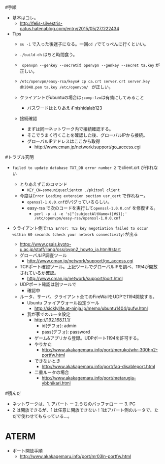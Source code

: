 #手順
- 基本はコレ。
  - http://felis-silvestris-catus.hatenablog.com/entry/2015/05/27/222434
- Tips
  - `su -i` で入った後迷子になる。一回`cd /`でてっぺんに行くといい。
  - `./build-dh` はちと時間食う。
  - ` openvpn --genkey --secret`は` openvpn --genkey --secret ta.key` が正しい。
  - `/etc/openvpn/easy-rsa/keys# cp ca.crt server.crt server.key dh2048.pem ta.key /etc/openvpn/
` が正しい。

  - クライアントがubuntuの場合は`;comp-lzo`は有効にしてみること
    - パスワードはとりあえずnishidalab123

  - 接続確認
    - まずは同一ネットワーク内で接続確認する。
    - そこでうまく行くことを確認した後、グローバルIPから接続。
    - グローバルIPアドレスはここから取得
      - http://www.cman.jp/network/support/go_access.cgi

#トラブル究明
- `failed to update database TXT_DB error number 2` でclient.crt が作れない
  - とりあえずこのコマンド
    - `KEY_CN=someuniqueclientcn ./pkitool client`
  - 今度は`Error Loading extension section usr_cert` で作れねー。
    - `openssl-1.0.0.cnf`がバグっているらしい。
    - easy-rsa で次のコードを実行して`openssl-1.0.0.cnf` を修復する。
      - `perl -p -i -e 's|^(subjectAltName=)|#$1|;' /etc/openvpn/easy-rsa/openssl-1.0.0.cnf`

- クライアント側で`TLS Error: TLS key negotiation failed to occur within 60 seconds (check your network connectivity)`が出る
  - https://www.gsais.kyoto-u.ac.jp/staff/liang/oss/ovpn2_howto_ja.html#start
  - グローバルIP調査ツール
    - http://www.cman.jp/network/support/go_access.cgi
  - TCPポート確認ツール。上記ツールでグローバルIPを調べ、1194が開放されているか確認。
    - http://www.cman.jp/network/support/port.html
  - UDPポート確認は別ツールで
    - 確認中 
  - ルータ、サーバ、クライアント全てのFireWallをUDPで1194開放する。
    - Ubuntu ファイアウォール設定ツール
      - http://sicklylife.at-ninja.jp/memo/ubuntu1404/gufw.html
    - 我が家でのルータ設定
      - http://192.168.11.1/
        - id(デフォ): admin
        - pass(デフォ): password
      - ゲーム&アプリから登録。UDPポート1194を許可する。
      - やりかた
        - http://www.akakagemaru.info/port/meruko/whr-300hp2-portfw.html
      - できないとき
        - http://www.akakagemaru.info/port/faq-disableport.html
      - 二重ルータの場合
        - http://www.akakagemaru.info/port/metarugia-ybbhikari.html
      
#積んだ
- ネットワークは、1. アパート ー 2.うちのバッファロー ー 3. PC
- 2 は開放できるが、1 は任意に開放できない！1はアパート側のルータで、ただで使わせてもらっている…。
      
# ATERM
- ポート開放手順
  - http://www.akakagemaru.info/port/mr03ln-portfw.html
